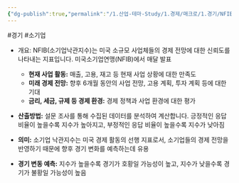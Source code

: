```yaml
---
{"dg-publish":true,"permalink":"/1.산업-테마-Study/1.경제/매크로/1.경기/NFIB(소기업낙관지수)/NFIB 소기업 낙관지수/","created":"2024-11-20T21:02:26.957+09:00","updated":"2025-06-03T20:07:19.589+09:00"}
---
```


#경기 #소기업

- 개요: NFIB(소기업낙관지수)는 미국 소규모 사업체들의 경제 전망에 대한 신뢰도를 나타내는 지표입니다. 미국소기업연맹(NFIB)에서 매달 발표

	- **현재 사업 활동:** 매출, 고용, 재고 등 현재 사업 상황에 대한 만족도
	- **미래 경제 전망:** 향후 6개월 동안의 사업 전망, 고용 계획, 투자 계획 등에 대한 기대
	- **금리, 세금, 규제 등 경제 환경:** 경제 정책과 사업 환경에 대한 평가

- **산출방법:** 설문 조사를 통해 수집된 데이터를 분석하여 계산합니다. 긍정적인 응답 비율이 높을수록 지수가 높아지고, 부정적인 응답 비율이 높을수록 지수가 낮아짐

- **의미:** 소기업 낙관지수는 미국 경제 활동의 선행 지표로서, 소기업들의 경제 전망을 반영하기 때문에 향후 경기 변화를 예측하는데 유용

- **경기 변동 예측:** 지수가 높을수록 경기가 호황일 가능성이 높고, 지수가 낮을수록 경기가 불황일 가능성이 높음

